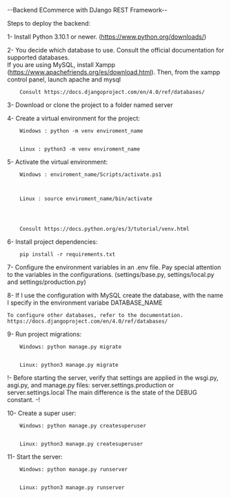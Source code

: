 --Backend ECommerce with DJango REST Framework--

Steps to deploy the backend:

1- Install Python 3.10.1 or newer. (https://www.python.org/downloads/)

2- You decide which database to use. Consult the official documentation for supported databases.  
    If you are using MySQL, install Xampp (https://www.apachefriends.org/es/download.html).
    Then, from the xampp control panel, launch apache and mysql
    
        Consult https://docs.djangoproject.com/en/4.0/ref/databases/

3- Download or clone the project to a folder named server

4- Create a virtual environment for the project:

        Windows : python -m venv enviroment_name
        
        
        Linux : python3 -m venv enviroment_name

5- Activate the virtual environment:

        Windows : enviroment_name/Scripts/activate.ps1
        
        
        
        Linux : source enviroment_name/bin/activate
        
        
        

        Consult https://docs.python.org/es/3/tutorial/venv.html

6- Install project dependencies:

        pip install -r requirements.txt

7- Configure the environment variables in an .env file. Pay special attention to the variables in the configurations.
    (settings/base.py, settings/local.py and settings/production.py)

8- If I use the configuration with MySQL create the database, with the name I specify in the environment variabe DATABASE_NAME

    To configure other databases, refer to the documentation. https://docs.djangoproject.com/en/4.0/ref/databases/

9- Run project migrations:

        Windows: python manage.py migrate
        
        
        Linux: python3 manage.py migrate

!- Before starting the server, verify that settings are applied in the wsgi.py, asgi.py, and manage.py files:
    server.settings.production or server.settings.local
    The main difference is the state of the DEBUG constant. -!

10- Create a super user:

        Windows: python manage.py createsuperuser
        
        
        Linux: python3 manage.py createsuperuser

11- Start the server:

        Windows: python manage.py runserver
        
        
        Linux: python3 manage.py runserver
